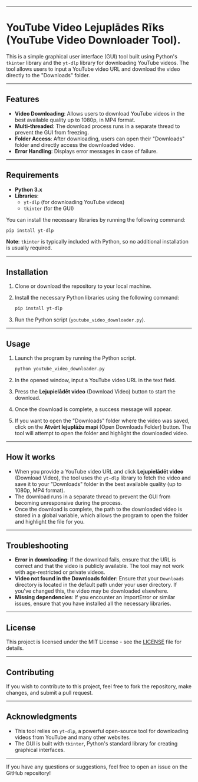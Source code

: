 
---

# YouTube Video Lejuplādes Rīks (YouTube Video Downloader Tool).

This is a simple graphical user interface (GUI) tool built using Python's `tkinter` library and the `yt-dlp` library for downloading YouTube videos. The tool allows users to input a YouTube video URL and download the video directly to the "Downloads" folder.

---

## Features

- **Video Downloading**: Allows users to download YouTube videos in the best available quality up to 1080p, in MP4 format.
- **Multi-threaded**: The download process runs in a separate thread to prevent the GUI from freezing.
- **Folder Access**: After downloading, users can open their "Downloads" folder and directly access the downloaded video.
- **Error Handling**: Displays error messages in case of failure.

---

## Requirements

- **Python 3.x**  
- **Libraries**:  
  - `yt-dlp` (for downloading YouTube videos)
  - `tkinter` (for the GUI)

You can install the necessary libraries by running the following command:

```bash
pip install yt-dlp
```

**Note**: `tkinter` is typically included with Python, so no additional installation is usually required.

---

## Installation

1. Clone or download the repository to your local machine.
2. Install the necessary Python libraries using the following command:

   ```bash
   pip install yt-dlp
   ```

3. Run the Python script (`youtube_video_downloader.py`).

---

## Usage

1. Launch the program by running the Python script.
   
   ```bash
   python youtube_video_downloader.py
   ```

2. In the opened window, input a YouTube video URL in the text field.

3. Press the **Lejupielādēt video** (Download Video) button to start the download.

4. Once the download is complete, a success message will appear.

5. If you want to open the "Downloads" folder where the video was saved, click on the **Atvērt lejuplāžu mapi** (Open Downloads Folder) button. The tool will attempt to open the folder and highlight the downloaded video.

---

## How it works

- When you provide a YouTube video URL and click **Lejupielādēt video** (Download Video), the tool uses the `yt-dlp` library to fetch the video and save it to your "Downloads" folder in the best available quality (up to 1080p, MP4 format).
- The download runs in a separate thread to prevent the GUI from becoming unresponsive during the process.
- Once the download is complete, the path to the downloaded video is stored in a global variable, which allows the program to open the folder and highlight the file for you.

---

## Troubleshooting

- **Error in downloading**: If the download fails, ensure that the URL is correct and that the video is publicly available. The tool may not work with age-restricted or private videos.
- **Video not found in the Downloads folder**: Ensure that your `Downloads` directory is located in the default path under your user directory. If you've changed this, the video may be downloaded elsewhere.
- **Missing dependencies**: If you encounter an ImportError or similar issues, ensure that you have installed all the necessary libraries.

---

## License

This project is licensed under the MIT License - see the [LICENSE](LICENSE) file for details.

---

## Contributing

If you wish to contribute to this project, feel free to fork the repository, make changes, and submit a pull request.

---

## Acknowledgments

- This tool relies on `yt-dlp`, a powerful open-source tool for downloading videos from YouTube and many other websites.
- The GUI is built with `tkinter`, Python's standard library for creating graphical interfaces.

---

If you have any questions or suggestions, feel free to open an issue on the GitHub repository!

